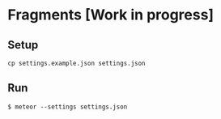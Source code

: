 # Fragments [Work in progress]

## Setup

```
cp settings.example.json settings.json
```

## Run

```
$ meteor --settings settings.json
```